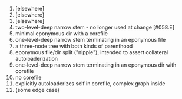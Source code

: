    1. [elsewhere]
   2. [elsewhere]
   3. [elsewhere]
   4. two-level-deep narrow stem - no longer used at change [#058.E]
   5. minimal eponymous dir with a corefile
   6. one-level-deep narrow stem terminating in an eponymous file
   7. a three-node tree with both kinds of parenthood
   8. eponymous file/dir split ("nipple"), intended to assert collateral autoloaderization
   9. one-level-deep narrow stem terminating in an eponymous dir with corefile
  10. no corefile
  11. explicitly autoloaderizes self in corefile, complex graph inside
  13. (some edge case)
